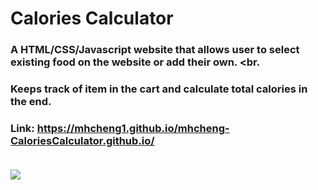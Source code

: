 # Calories Calculator

### A HTML/CSS/Javascript website that allows user to select existing food on the website or add their own. <br. 
### Keeps track of item in the cart and calculate total calories in the end.<br>
### Link: https://mhcheng1.github.io/mhcheng-CaloriesCalculator.github.io/ <br><br>

<img src="https://media.giphy.com/media/YfeleIrCaTgJdzHLN2/giphy.gif">
